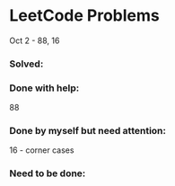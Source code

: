 # LeetCode Problems
Oct
2 - 88, 16

### Solved:

### Done with help:
88

### Done by myself but need attention:
16 - corner cases

### Need to be done:
